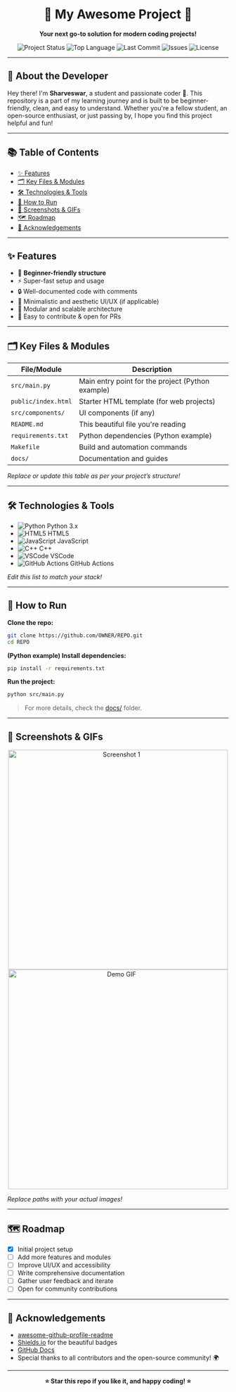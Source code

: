 <!-- README.md Template - Professional, Minimalistic, and Fun! -->

<p align="center">
  <h1 align="center"><b>🚀 My Awesome Project 🚀</b></h1>
  <p align="center"><b>Your next go-to solution for modern coding projects!</b></p>
</p>

<p align="center">
  <img src="https://img.shields.io/badge/status-active-brightgreen?style=flat-square" alt="Project Status"/>
  <img src="https://img.shields.io/github/languages/top/OWNER/REPO?style=flat-square" alt="Top Language"/>
  <img src="https://img.shields.io/github/last-commit/OWNER/REPO?style=flat-square" alt="Last Commit"/>
  <img src="https://img.shields.io/github/issues/OWNER/REPO?style=flat-square" alt="Issues"/>
  <img src="https://img.shields.io/github/license/OWNER/REPO?style=flat-square" alt="License"/>
</p>

---

## 👋 About the Developer

Hey there! I'm **Sharveswar**, a student and passionate coder 🚀. This repository is a part of my learning journey and is built to be beginner-friendly, clean, and easy to understand. Whether you're a fellow student, an open-source enthusiast, or just passing by, I hope you find this project helpful and fun!

---

## 📚 Table of Contents

- [✨ Features](#-features)
- [🗂️ Key Files & Modules](#️-key-files--modules)
- [🛠️ Technologies & Tools](#️-technologies--tools)
- [🚦 How to Run](#-how-to-run)
- [📸 Screenshots & GIFs](#-screenshots--gifs)
- [🗺️ Roadmap](#️-roadmap)
- [🙏 Acknowledgements](#-acknowledgements)

---

## ✨ Features

- 🌟 **Beginner-friendly structure**  
- ⚡ Super-fast setup and usage  
- 🔒 Well-documented code with comments  
- 🎨 Minimalistic and aesthetic UI/UX (if applicable)  
- 🧩 Modular and scalable architecture  
- 💬 Easy to contribute & open for PRs

---

## 🗂️ Key Files & Modules

| File/Module             | Description                                      |
| ----------------------- | ------------------------------------------------ |
| `src/main.py`           | Main entry point for the project (Python example)|
| `public/index.html`     | Starter HTML template (for web projects)         |
| `src/components/`       | UI components (if any)                           |
| `README.md`             | This beautiful file you're reading               |
| `requirements.txt`      | Python dependencies (Python example)             |
| `Makefile`              | Build and automation commands                    |
| `docs/`                 | Documentation and guides                         |

*Replace or update this table as per your project’s structure!*

---

## 🛠️ Technologies & Tools

- ![Python](https://img.shields.io/badge/Python-3776AB?style=flat-square&logo=python&logoColor=white) Python 3.x
- ![HTML5](https://img.shields.io/badge/HTML5-E34F26?style=flat-square&logo=html5&logoColor=white) HTML5
- ![JavaScript](https://img.shields.io/badge/JavaScript-F7DF1E?style=flat-square&logo=javascript&logoColor=black) JavaScript
- ![C++](https://img.shields.io/badge/C++-00599C?style=flat-square&logo=c%2B%2B&logoColor=white) C++
- ![VSCode](https://img.shields.io/badge/VSCode-007ACC?style=flat-square&logo=visual-studio-code&logoColor=white) VSCode
- ![GitHub Actions](https://img.shields.io/badge/GitHub%20Actions-2088FF?style=flat-square&logo=github-actions&logoColor=white) GitHub Actions

*Edit this list to match your stack!*

---

## 🚦 How to Run

**Clone the repo:**
```bash
git clone https://github.com/OWNER/REPO.git
cd REPO
```

**(Python example) Install dependencies:**
```bash
pip install -r requirements.txt
```

**Run the project:**
```bash
python src/main.py
```

> For more details, check the [docs/](docs/) folder.

---

## 📸 Screenshots & GIFs

<p align="center">
  <img src="assets/screenshot1.png" alt="Screenshot 1" width="500"/>
  <br>
  <img src="assets/demo.gif" alt="Demo GIF" width="500"/>
</p>

*Replace paths with your actual images!*

---

## 🗺️ Roadmap

- [x] Initial project setup
- [ ] Add more features and modules
- [ ] Improve UI/UX and accessibility
- [ ] Write comprehensive documentation
- [ ] Gather user feedback and iterate
- [ ] Open for community contributions

---

## 🙏 Acknowledgements

- [awesome-github-profile-readme](https://github.com/abhisheknaiidu/awesome-github-profile-readme)  
- [Shields.io](https://shields.io/) for the beautiful badges  
- [GitHub Docs](https://docs.github.com/)  
- Special thanks to all contributors and the open-source community! 🌍

---

<p align="center">
  <b>⭐️ Star this repo if you like it, and happy coding! ⭐️</b>
</p>